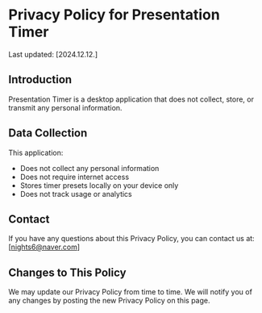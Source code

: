 # Privacy Policy for Presentation Timer

Last updated: [2024.12.12.]

## Introduction
Presentation Timer is a desktop application that does not collect, store, or transmit any personal information.

## Data Collection
This application:
- Does not collect any personal information
- Does not require internet access
- Stores timer presets locally on your device only
- Does not track usage or analytics

## Contact
If you have any questions about this Privacy Policy, you can contact us at:
[nights6@naver.com]

## Changes to This Policy
We may update our Privacy Policy from time to time. We will notify you of any changes by posting the new Privacy Policy on this page.
